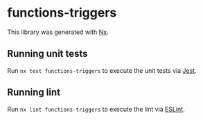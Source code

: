 # functions-triggers

This library was generated with [Nx](https://nx.dev).

## Running unit tests

Run `nx test functions-triggers` to execute the unit tests via [Jest](https://jestjs.io).

## Running lint

Run `nx lint functions-triggers` to execute the lint via [ESLint](https://eslint.org/).
